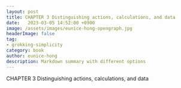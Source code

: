 ```yaml
---
layout: post
title: CHAPTER 3 Distinguishing actions, calculations, and data
date:   2023-03-05 14:52:00 +0900
image: /assets/images/eunice-hong-opengraph.jpg
headerImage: false
tag:
- grokking-simplicity
category: book
author: eunice-hong
description: Markdown summary with different options
---
```


CHAPTER 3 Distinguishing actions, calculations, and data
